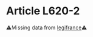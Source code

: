 # Article L620-2

⚠️Missing data from [legifrance](https://www.legifrance.gouv.fr/codes/article_lc/LEGIARTI000006235360)⚠️